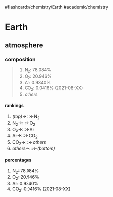 #flashcards/chemistry/Earth #academic/chemistry

# Earth

## atmosphere

### composition
> 1. N<sub>2</sub>: 78.084%
> 2. O<sub>2</sub>: 20.946%
> 3. Ar: 0.9340%
> 4. CO<sub>2</sub>: 0.0416% (2021-08-XX)
> 5. _others_

#### rankings
1. _(top)_→:::←N<sub>2</sub> <!--SR:!2022-05-27,92,270!2022-09-08,187,327-->
2. N<sub>2</sub>→:::←O<sub>2</sub> <!--SR:!2022-06-06,98,270!2022-04-22,70,267-->
3. O<sub>2</sub>→:::←Ar <!--SR:!2022-04-28,73,270!2022-07-28,128,267-->
4. Ar→:::←CO<sub>2</sub> <!--SR:!2022-06-21,113,290!2022-06-14,103,270-->
5. CO<sub>2</sub>→:::←_others_ <!--SR:!2022-06-29,119,290!2022-07-08,115,267-->
6. _others_→:::←_(bottom)_ <!--SR:!2022-08-16,169,325!2022-08-10,159,306-->

#### percentages
1. N<sub>2</sub>::78.084% <!--SR:!2022-04-25,63,230-->
2. O<sub>2</sub>::20.946% <!--SR:!2022-04-08,4,190-->
3. Ar::0.9340% <!--SR:!2022-04-19,57,230-->
4. CO<sub>2</sub>::0.0416% (2021-08-XX) <!--SR:!2022-05-02,67,227-->
